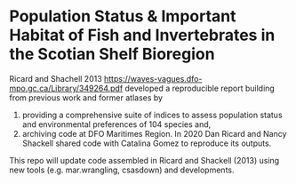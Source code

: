 # Population Status & Important Habitat of Fish and Invertebrates in the Scotian Shelf Bioregion

Ricard and Shachell 2013 https://waves-vagues.dfo-mpo.gc.ca/Library/349264.pdf developed a reproducible report building from previous work and former atlases by 
1) providing a comprehensive suite of indices to assess population status and environmental preferences of 104 species and,
2) archiving code at DFO Maritimes Region. 
In 2020 Dan Ricard and Nancy Shackell shared code with Catalina Gomez to reproduce its outputs. 

This repo will update code assembled in Ricard and Shackell (2013) using new tools (e.g. mar.wrangling, csasdown) and developments.  
